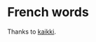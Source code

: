 # French words

Thanks to [kaikki][kaikki_nonsenses].

[kaikki_nonsenses]: https://kaikki.org/dictionary/French/nonsenses.html
